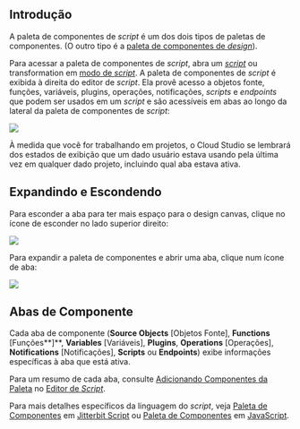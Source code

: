 [//]: # (Paleta de Componentes de *Script*)
[//]: # (This is a translation of Version 2, published on August 4, 2021.)

## Introdução

A paleta de componentes de *script* é um dos dois tipos de paletas de
componentes. (O outro tipo é a [paleta de componentes de
*design*](https://success.jitterbit.com/display/CS/Design+Component+Palette)).

Para acessar a paleta de componentes de *script*, abra um
*[script](https://success.jitterbit.com/display/CS/Script+Types+and+Creation)* ou transformation em [modo de *script*](https://success.jitterbit.com/display/CS/Script+Mode). A paleta
de componentes de *script* é exibida à direita do editor de *script*.
Ela provê acesso a objetos fonte, funções, variáveis, plugins,
operações, notificações, *scripts* e *endpoints* que podem ser usados em
um *script* e são acessíveis em abas ao longo da lateral da paleta de
componentes de *script*:

<span class="confluence-embedded-file-wrapper"><img
src="https://docs-source.jitterbit.com/cs/component-palette/source-objects_catalog.png"
class="confluence-embedded-image confluence-external-resource"
data-image-src="https://docs-source.jitterbit.com/cs/component-palette/source-objects_catalog.png" /></span>

À medida que você for trabalhando em projetos, o Cloud Studio se
lembrará dos estados de exibição que um dado usuário estava usando pela
última vez em qualquer dado projeto, incluindo qual aba estava ativa.

## Expandindo e Escondendo

Para esconder a aba para ter mais espaço para o design canvas, clique no
ícone de esconder no lado superior direito:

<span
class="confluence-embedded-file-wrapper"><img src="https://docs-source.jitterbit.com/common/icons/collapse_2.png"
class="confluence-embedded-image confluence-external-resource"
data-image-src="https://docs-source.jitterbit.com/common/icons/collapse_2.png" /></span>

Para expandir a paleta de componentes e abrir uma aba, clique num ícone
de aba:

<span class="confluence-embedded-file-wrapper"><img
src="https://docs-source.jitterbit.com/cs/component-palette/transformation-script_tabs.png"
class="confluence-embedded-image confluence-external-resource"
data-image-src="https://docs-source.jitterbit.com/cs/component-palette/transformation-script_tabs.png" /></span>

## Abas de Componente

Cada aba de componente (**Source Objects** \[Objetos Fonte\],
**Functions** \[Funções**\]**, **Variables** \[Variáveis\], **Plugins**,
**Operations** \[Operações\], **Notifications** \[Notificações\],
**Scripts** ou **Endpoints**) exibe informações específicas à aba que
está ativa.

Para um resumo de cada aba, consulte [Adicionando Componentes da
Paleta](https://success.jitterbit.com/display/CS/Script+Editor#ScriptEditor-adding-components) no [Editor de *Script*](https://success.jitterbit.com/display/CS/Script+Editor).

Para mais detalhes específicos da linguagem do *script*, veja [Paleta
de Componentes](https://success.jitterbit.com/display/CS/Jitterbit+Script#JitterbitScript-component-palette) em [Jitterbit Script](https://success.jitterbit.com/display/CS/Jitterbit+Script) ou [Paleta de
Componentes](https://success.jitterbit.com/display/CS/JavaScript#JavaScript-component-palette) em [JavaScript](https://success.jitterbit.com/display/CS/JavaScript).
